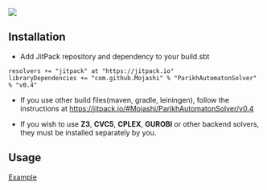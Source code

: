 [![](https://jitpack.io/v/Mojashi/ParikhAutomatonSolver.svg)](https://jitpack.io/#Mojashi/ParikhAutomatonSolver)


## Installation
- Add JitPack repository and dependency to your build.sbt
```
resolvers += "jitpack" at "https://jitpack.io"
libraryDependencies += "com.github.Mojashi" % "ParikhAutomatonSolver" % "v0.4"	
```
- If you use other build files(maven, gradle, leiningen), follow the instructions at https://jitpack.io/#Mojashi/ParikhAutomatonSolver/v0.4

- If you wish to use **Z3**, **CVC5**, **CPLEX**, **GUROBI** or other backend solvers, they must be installed separately by you.

## Usage
[Example](https://github.com/Mojashi/ParikhAutomatonSolver/blob/master/src/test/scala/solver/mp/MIPExactSolverTest.scala)